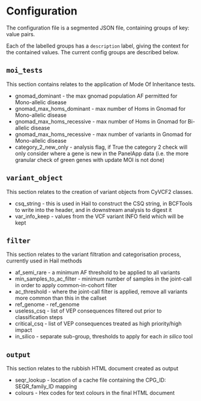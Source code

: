 # Configuration

The configuration file is a segmented JSON file, containing groups of key: value pairs.

Each of the labelled groups has a `description` label, giving the context for the contained values. The current config groups are described below.

## `moi_tests`

This section contains relates to the application of Mode Of Inheritance tests.

* gnomad_dominant - the max gnomad population AF permitted for Mono-allelic disease
* gnomad_max_homs_dominant - max number of Homs in Gnomad for Mono-allelic disease
* gnomad_max_homs_recessive - max number of Homs in Gnomad for Bi-allelic disease
* gnomad_max_homs_recessive - max number of variants in Gnomad for Mono-allelic disease
* category_2_new_only - analysis flag, if True the category 2 check will only consider where a gene is new in the PanelApp data (i.e. the more granular check of green genes with update MOI is not done)

## `variant_object`

This section relates to the creation of variant objects from CyVCF2 classes.

* csq_string - this is used in Hail to construct the CSQ string, in BCFTools to write into the header, and in downstream analysis to digest it
* var_info_keep - values from the VCF variant INFO field which will be kept

## `filter`

This section relates to the variant filtration and categorisation process, currently used in Hail methods

* af_semi_rare - a minimum AF threshold to be applied to all variants
* min_samples_to_ac_filter - minimum number of samples in the joint-call in order to apply common-in-cohort filter
* ac_threshold - where the joint-call filter is applied, remove all variants more common than this in the callset
* ref_genome - ref_genome
* useless_csq - list of VEP consequences filtered out prior to classification steps
* critical_csq - list of VEP consequences treated as high priority/high impact
* in_silico - separate sub-group, thresholds to apply for each *in silico* tool

## `output`

This section relates to the rubbish HTML document created as output

* seqr_lookup - location of a cache file containing the CPG_ID: SEQR_family_ID mapping
* colours - Hex codes for text colours in the final HTML document
